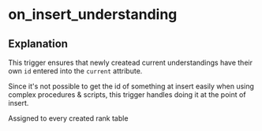 # on_insert_understanding

## Explanation

This trigger ensures that newly createad current understandings have their own `id` entered into the `current` attribute.

Since it's not possible to get the id of something at insert easily when using complex procedures & scripts, this trigger handles doing it at the point of insert.

Assigned to every created rank table
